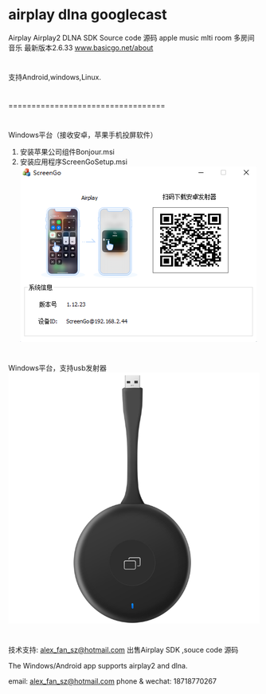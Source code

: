 # airplay dlna googlecast
Airplay Airplay2 DLNA SDK Source code 源码 apple music mlti room 多房间音乐
最新版本2.6.33
www.basicgo.net/about
#
支持Android,windows,Linux.

#
#
#
#
==================================
#
Windows平台（接收安卓，苹果手机投屏软件）
1. 安装苹果公司组件Bonjour.msi
2. 安装应用程序ScreenGoSetup.msi
![image](win_reciever.png)
#
Windows平台，支持usb发射器
![image](Windows/sender/U2_Source.jpg)
#
技术支持: alex_fan_sz@hotmail.com
出售Airplay SDK ,souce code 源码

The Windows/Android app supports airplay2 and dlna.

email: alex_fan_sz@hotmail.com
phone & wechat: 18718770267
